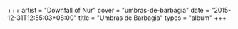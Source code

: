 +++
artist = "Downfall of Nur"
cover = "umbras-de-barbagia"
date = "2015-12-31T12:55:03+08:00"
title = "Umbras de Barbagia"
types = "album"
+++

